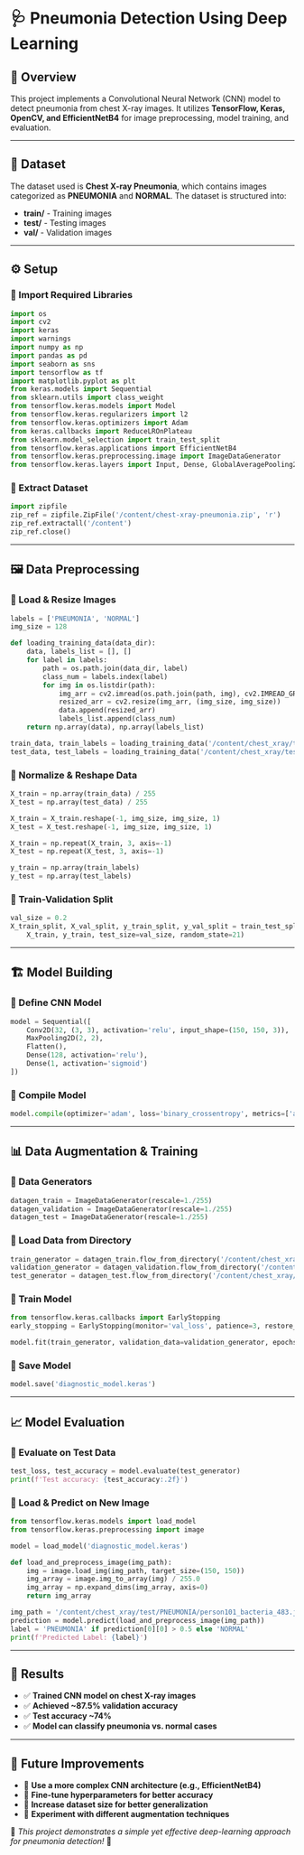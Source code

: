 # 🩺 Pneumonia Detection Using Deep Learning

## 📌 Overview

This project implements a Convolutional Neural Network (CNN) model to detect pneumonia from chest X-ray images. It utilizes **TensorFlow, Keras, OpenCV, and EfficientNetB4** for image preprocessing, model training, and evaluation.

---

## 📂 Dataset

The dataset used is **Chest X-ray Pneumonia**, which contains images categorized as **PNEUMONIA** and **NORMAL**. The dataset is structured into:

- **train/** - Training images
- **test/** - Testing images
- **val/** - Validation images

---

## ⚙️ Setup

### 🔹 Import Required Libraries

```python
import os
import cv2
import keras
import warnings
import numpy as np
import pandas as pd
import seaborn as sns
import tensorflow as tf
import matplotlib.pyplot as plt
from keras.models import Sequential
from sklearn.utils import class_weight
from tensorflow.keras.models import Model
from tensorflow.keras.regularizers import l2
from tensorflow.keras.optimizers import Adam
from keras.callbacks import ReduceLROnPlateau
from sklearn.model_selection import train_test_split
from tensorflow.keras.applications import EfficientNetB4
from tensorflow.keras.preprocessing.image import ImageDataGenerator
from tensorflow.keras.layers import Input, Dense, GlobalAveragePooling2D, Dropout, Conv2D, MaxPooling2D, Flatten
```

### 🔹 Extract Dataset

```python
import zipfile
zip_ref = zipfile.ZipFile('/content/chest-xray-pneumonia.zip', 'r')
zip_ref.extractall('/content')
zip_ref.close()
```

---

## 🖼️ Data Preprocessing

### 🔹 Load & Resize Images

```python
labels = ['PNEUMONIA', 'NORMAL']
img_size = 128

def loading_training_data(data_dir):
    data, labels_list = [], []
    for label in labels:
        path = os.path.join(data_dir, label)
        class_num = labels.index(label)
        for img in os.listdir(path):
            img_arr = cv2.imread(os.path.join(path, img), cv2.IMREAD_GRAYSCALE)
            resized_arr = cv2.resize(img_arr, (img_size, img_size))
            data.append(resized_arr)
            labels_list.append(class_num)
    return np.array(data), np.array(labels_list)
```

```python
train_data, train_labels = loading_training_data('/content/chest_xray/train')
test_data, test_labels = loading_training_data('/content/chest_xray/test')
```

### 🔹 Normalize & Reshape Data

```python
X_train = np.array(train_data) / 255
X_test = np.array(test_data) / 255

X_train = X_train.reshape(-1, img_size, img_size, 1)
X_test = X_test.reshape(-1, img_size, img_size, 1)

X_train = np.repeat(X_train, 3, axis=-1)
X_test = np.repeat(X_test, 3, axis=-1)

y_train = np.array(train_labels)
y_test = np.array(test_labels)
```

### 🔹 Train-Validation Split

```python
val_size = 0.2
X_train_split, X_val_split, y_train_split, y_val_split = train_test_split(
    X_train, y_train, test_size=val_size, random_state=21)
```

---

## 🏗️ Model Building

### 🔹 Define CNN Model

```python
model = Sequential([
    Conv2D(32, (3, 3), activation='relu', input_shape=(150, 150, 3)),
    MaxPooling2D(2, 2),
    Flatten(),
    Dense(128, activation='relu'),
    Dense(1, activation='sigmoid')
])
```

### 🔹 Compile Model

```python
model.compile(optimizer='adam', loss='binary_crossentropy', metrics=['accuracy'])
```

---

## 📊 Data Augmentation & Training

### 🔹 Data Generators

```python
datagen_train = ImageDataGenerator(rescale=1./255)
datagen_validation = ImageDataGenerator(rescale=1./255)
datagen_test = ImageDataGenerator(rescale=1./255)
```

### 🔹 Load Data from Directory

```python
train_generator = datagen_train.flow_from_directory('/content/chest_xray/train', target_size=(150, 150), batch_size=32, class_mode='binary')
validation_generator = datagen_validation.flow_from_directory('/content/chest_xray/val', target_size=(150, 150), batch_size=32, class_mode='binary')
test_generator = datagen_test.flow_from_directory('/content/chest_xray/test', target_size=(150, 150), batch_size=32, class_mode='binary')
```

### 🔹 Train Model

```python
from tensorflow.keras.callbacks import EarlyStopping
early_stopping = EarlyStopping(monitor='val_loss', patience=3, restore_best_weights=True)

model.fit(train_generator, validation_data=validation_generator, epochs=10, callbacks=[early_stopping])
```

### 🔹 Save Model

```python
model.save('diagnostic_model.keras')
```

---

## 📈 Model Evaluation

### 🔹 Evaluate on Test Data

```python
test_loss, test_accuracy = model.evaluate(test_generator)
print(f'Test accuracy: {test_accuracy:.2f}')
```

### 🔹 Load & Predict on New Image

```python
from tensorflow.keras.models import load_model
from tensorflow.keras.preprocessing import image

model = load_model('diagnostic_model.keras')

def load_and_preprocess_image(img_path):
    img = image.load_img(img_path, target_size=(150, 150))
    img_array = image.img_to_array(img) / 255.0
    img_array = np.expand_dims(img_array, axis=0)
    return img_array

img_path = '/content/chest_xray/test/PNEUMONIA/person101_bacteria_483.jpeg'
prediction = model.predict(load_and_preprocess_image(img_path))
label = 'PNEUMONIA' if prediction[0][0] > 0.5 else 'NORMAL'
print(f'Predicted Label: {label}')
```

---

## 🎯 Results

- ✅ **Trained CNN model on chest X-ray images**
- ✅ **Achieved \~87.5% validation accuracy**
- ✅ **Test accuracy \~74%**
- ✅ **Model can classify pneumonia vs. normal cases**

---

## 🚀 Future Improvements

- 🔹 **Use a more complex CNN architecture (e.g., EfficientNetB4)**
- 🔹 **Fine-tune hyperparameters for better accuracy**
- 🔹 **Increase dataset size for better generalization**
- 🔹 **Experiment with different augmentation techniques**

📌 *This project demonstrates a simple yet effective deep-learning approach for pneumonia detection!* 💙

